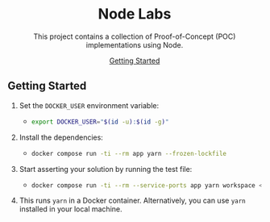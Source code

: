 <div align="center">

# Node Labs

This project contains a collection of Proof-of-Concept (POC) implementations using Node.

[Getting Started](#getting-started)

</div>

## Getting Started

1. Set the `DOCKER_USER` environment variable:
   
   - ```bash
     export DOCKER_USER="$(id -u):$(id -g)"
     ```

1. Install the dependencies:

   - ```bash
     docker compose run -ti --rm app yarn --frozen-lockfile
     ```

1. Start asserting your solution by running the test file:

   - ```bash
     docker compose run -ti --rm --service-ports app yarn workspace <workspace> <command>
     ```

1. This runs `yarn` in a Docker container. Alternatively, you can use `yarn` installed in your local machine.
